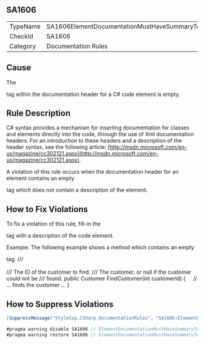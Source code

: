 ﻿## SA1606

<table>
<tr>
  <td>TypeName</td>
  <td>SA1606ElementDocumentationMustHaveSummaryText</td>
</tr>
<tr>
  <td>CheckId</td>
  <td>SA1606</td>
</tr>
<tr>
  <td>Category</td>
  <td>Documentation Rules</td>
</tr>
</table>

## Cause

The <summary> tag within the documentation header for a C# code element is empty.

## Rule Description

C# syntax provides a mechanism for inserting documentation for classes and elements directly into the code, through the use of Xml documentation headers. For an introduction to these headers and a description of the header syntax, see the following article: [http://msdn.microsoft.com/en-us/magazine/cc302121.aspx](http://msdn.microsoft.com/en-us/magazine/cc302121.aspx).

A violation of this rule occurs when the documentation header for an element contains an empty <summary> tag which does not contain a description of the element.

## How to Fix Violations

To fix a violation of this rule, fill-in the <summary> tag with a description of the code element.

Example:
The following example shows a method which contains an empty <summary> tag.
/// <summary>  </summary>
/// <param name="customerId">The ID of the customer to find.</param>
/// <returns>The customer, or null if the customer could not be
/// found.</returns>
public Customer FindCustomer(int customerId)
{
    // ... finds the customer ...
}

## How to Suppress Violations

```csharp
[SuppressMessage("StyleCop.CSharp.DocumentationRules", "SA1606:ElementDocumentationMustHaveSummaryText", Justification = "Reviewed.")]
```

```csharp
#pragma warning disable SA1606 // ElementDocumentationMustHaveSummaryText
#pragma warning restore SA1606 // ElementDocumentationMustHaveSummaryText
```

